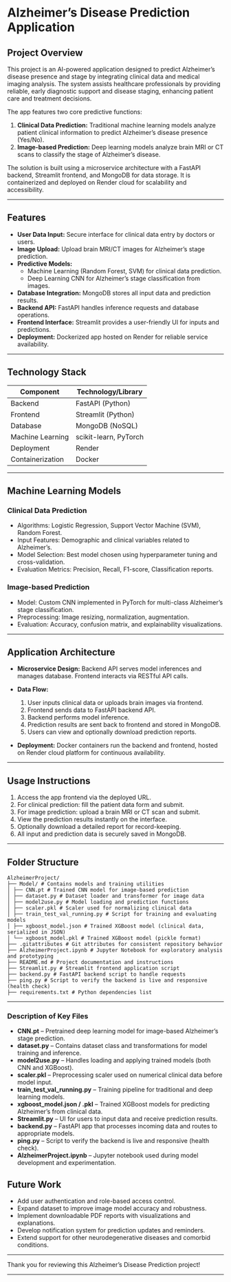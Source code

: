 # Alzheimer’s Disease Prediction Application

## Project Overview

This project is an AI-powered application designed to predict Alzheimer’s disease presence and stage by integrating clinical data and medical imaging analysis. The system assists healthcare professionals by providing reliable, early diagnostic support and disease staging, enhancing patient care and treatment decisions.

The app features two core predictive functions:  
1. **Clinical Data Prediction:** Traditional machine learning models analyze patient clinical information to predict Alzheimer’s disease presence (Yes/No).  
2. **Image-based Prediction:** Deep learning models analyze brain MRI or CT scans to classify the stage of Alzheimer’s disease.

The solution is built using a microservice architecture with a FastAPI backend, Streamlit frontend, and MongoDB for data storage. It is containerized and deployed on Render cloud for scalability and accessibility.

---

## Features

- **User Data Input:** Secure interface for clinical data entry by doctors or users.  
- **Image Upload:** Upload brain MRI/CT images for Alzheimer’s stage prediction.  
- **Predictive Models:**  
  - Machine Learning (Random Forest, SVM) for clinical data prediction.  
  - Deep Learning CNN for Alzheimer’s stage classification from images.  
- **Database Integration:** MongoDB stores all input data and prediction results.  
- **Backend API:** FastAPI handles inference requests and database operations.  
- **Frontend Interface:** Streamlit provides a user-friendly UI for inputs and predictions.  
- **Deployment:** Dockerized app hosted on Render for reliable service availability.

---

## Technology Stack

| Component       | Technology/Library       |
|-----------------|-------------------------|
| Backend         | FastAPI (Python)         |
| Frontend        | Streamlit (Python)       |
| Database        | MongoDB (NoSQL)          |
| Machine Learning| scikit-learn, PyTorch    |
| Deployment      | Render                   |
| Containerization| Docker                   |

---

## Machine Learning Models

### Clinical Data Prediction

- Algorithms: Logistic Regression, Support Vector Machine (SVM), Random Forest.  
- Input Features: Demographic and clinical variables related to Alzheimer’s.  
- Model Selection: Best model chosen using hyperparameter tuning and cross-validation.  
- Evaluation Metrics: Precision, Recall, F1-score, Classification reports.

### Image-based Prediction

- Model: Custom CNN implemented in PyTorch for multi-class Alzheimer’s stage classification.  
- Preprocessing: Image resizing, normalization, augmentation.  
- Evaluation: Accuracy, confusion matrix, and explainability visualizations.

---

## Application Architecture

- **Microservice Design:** Backend API serves model inferences and manages database. Frontend interacts via RESTful API calls.  
- **Data Flow:**  
  1. User inputs clinical data or uploads brain images via frontend.  
  2. Frontend sends data to FastAPI backend API.  
  3. Backend performs model inference.  
  4. Prediction results are sent back to frontend and stored in MongoDB.  
  5. Users can view and optionally download prediction reports.

- **Deployment:** Docker containers run the backend and frontend, hosted on Render cloud platform for continuous availability.

---

## Usage Instructions

1. Access the app frontend via the deployed URL.  
2. For clinical prediction: fill the patient data form and submit.  
3. For image prediction: upload a brain MRI or CT scan and submit.  
4. View the prediction results instantly on the interface.  
5. Optionally download a detailed report for record-keeping.  
6. All input and prediction data is securely saved in MongoDB.

---

## Folder Structure
```
AlzheimerProject/
├── Model/ # Contains models and training utilities
│ ├── CNN.pt # Trained CNN model for image-based prediction
│ ├── dataset.py # Dataset loader and transformer for image data
│ ├── model2use.py # Model loading and prediction functions
│ ├── scaler.pkl # Scaler used for normalizing clinical data
│ ├── train_test_val_running.py # Script for training and evaluating models
│ ├── xgboost_model.json # Trained XGBoost model (clinical data, serialized in JSON)
│ └── xgboost_model.pkl # Trained XGBoost model (pickle format)
├── .gitattributes # Git attributes for consistent repository behavior
├── AlzheimerProject.ipynb # Jupyter Notebook for exploratory analysis and prototyping
├── README.md # Project documentation and instructions
├── Streamlit.py # Streamlit frontend application script
├── backend.py # FastAPI backend script to handle requests
├── ping.py # Script to verify the backend is live and responsive (health check)
├── requirements.txt # Python dependencies list
```
---
### Description of Key Files

- **CNN.pt** – Pretrained deep learning model for image-based Alzheimer’s stage prediction.
- **dataset.py** – Contains dataset class and transformations for model training and inference.
- **model2use.py** – Handles loading and applying trained models (both CNN and XGBoost).
- **scaler.pkl** – Preprocessing scaler used on numerical clinical data before model input.
- **train_test_val_running.py** – Training pipeline for traditional and deep learning models.
- **xgboost_model.json / .pkl** – Trained XGBoost models for predicting Alzheimer’s from clinical data.
- **Streamlit.py** – UI for users to input data and receive prediction results.
- **backend.py** – FastAPI app that processes incoming data and routes to appropriate models.
- **ping.py** – Script to verify the backend is live and responsive (health check).
- **AlzheimerProject.ipynb** – Jupyter notebook used during model development and experimentation.


## Future Work

- Add user authentication and role-based access control.  
- Expand dataset to improve image model accuracy and robustness.  
- Implement downloadable PDF reports with visualizations and explanations.  
- Develop notification system for prediction updates and reminders.  
- Extend support for other neurodegenerative diseases and comorbid conditions.

---

Thank you for reviewing this Alzheimer’s Disease Prediction project!

---

